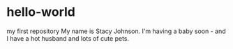 # hello-world
my first repository
My name is Stacy Johnson. I'm having a baby soon - and I have a hot husband and lots of cute pets.
